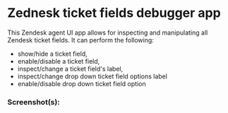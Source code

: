 # Zednesk ticket fields debugger app

This Zendesk agent UI app allows for inspecting and manipulating all Zendesk ticket fields. It can perform the following:
- show/hide a ticket field,
- enable/disable a ticket field,
- inspect/change a ticket field's label,
- inspect/change drop down ticket field options label
- enable/disable drop down ticket field option

### Screenshot(s):


